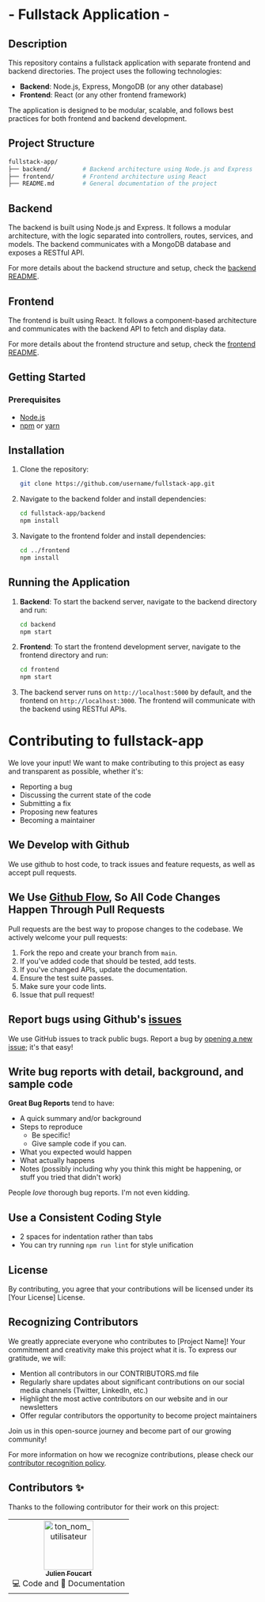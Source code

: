 # - Fullstack Application - 

## Description

This repository contains a fullstack application with separate frontend and backend directories. The project uses the following technologies:

- **Backend**: Node.js, Express, MongoDB (or any other database)
- **Frontend**: React (or any other frontend framework)

The application is designed to be modular, scalable, and follows best practices for both frontend and backend development.

## Project Structure

```bash
fullstack-app/
├── backend/         # Backend architecture using Node.js and Express
├── frontend/        # Frontend architecture using React
├── README.md        # General documentation of the project
```

## Backend

The backend is built using Node.js and Express. It follows a modular architecture, with the logic separated into controllers, routes, services, and models. The backend communicates with a MongoDB database and exposes a RESTful API.

For more details about the backend structure and setup, check the [backend README](./backend/README.md).

## Frontend

The frontend is built using React. It follows a component-based architecture and communicates with the backend API to fetch and display data.

For more details about the frontend structure and setup, check the [frontend README](./frontend/README.md).

## Getting Started

### Prerequisites

- [Node.js](https://nodejs.org/)
- [npm](https://www.npmjs.com/) or [yarn](https://yarnpkg.com/)

## Installation

1. Clone the repository:

    ```bash
    git clone https://github.com/username/fullstack-app.git
    ```

2. Navigate to the backend folder and install dependencies:

    ```bash
    cd fullstack-app/backend
    npm install
    ```

3. Navigate to the frontend folder and install dependencies:

    ```bash
    cd ../frontend
    npm install
    ```
## Running the Application

1. **Backend**: To start the backend server, navigate to the backend directory and run:

    ```bash
    cd backend
    npm start
    ```

2. **Frontend**: To start the frontend development server, navigate to the frontend directory and run:

    ```bash
    cd frontend
    npm start
    ```

3. The backend server runs on `http://localhost:5000` by default, and the frontend on `http://localhost:3000`. The frontend will communicate with the backend using RESTful APIs.

# Contributing to fullstack-app

We love your input! We want to make contributing to this project as easy and transparent as possible, whether it's:

- Reporting a bug
- Discussing the current state of the code
- Submitting a fix
- Proposing new features
- Becoming a maintainer

## We Develop with Github

We use github to host code, to track issues and feature requests, as well as accept pull requests.

## We Use [Github Flow](https://guides.github.com/introduction/flow/index.html), So All Code Changes Happen Through Pull Requests

Pull requests are the best way to propose changes to the codebase. We actively welcome your pull requests:

1. Fork the repo and create your branch from `main`.
2. If you've added code that should be tested, add tests.
3. If you've changed APIs, update the documentation.
4. Ensure the test suite passes.
5. Make sure your code lints.
6. Issue that pull request!

## Report bugs using Github's [issues](https://github.com/yourproject/yourrepository/issues)

We use GitHub issues to track public bugs. Report a bug by [opening a new issue](https://github.com/yourproject/yourrepository/issues/new); it's that easy!

## Write bug reports with detail, background, and sample code

**Great Bug Reports** tend to have:

- A quick summary and/or background
- Steps to reproduce
   - Be specific!
   - Give sample code if you can.
- What you expected would happen
- What actually happens
- Notes (possibly including why you think this might be happening, or stuff you tried that didn't work)

People *love* thorough bug reports. I'm not even kidding.

## Use a Consistent Coding Style

* 2 spaces for indentation rather than tabs
* You can try running `npm run lint` for style unification

## License

By contributing, you agree that your contributions will be licensed under its [Your License] License.

## Recognizing Contributors

We greatly appreciate everyone who contributes to [Project Name]! Your commitment and creativity make this project what it is. To express our gratitude, we will:

- Mention all contributors in our CONTRIBUTORS.md file
- Regularly share updates about significant contributions on our social media channels (Twitter, LinkedIn, etc.)
- Highlight the most active contributors on our website and in our newsletters
- Offer regular contributors the opportunity to become project maintainers

Join us in this open-source journey and become part of our growing community!

For more information on how we recognize contributions, please check our [contributor recognition policy](link_to_policy).

## Contributors ✨

Thanks to the following contributor for their work on this project:

<table>
  <tr>
    <td align="center">
      <a href="https://github.com/ton_nom_utilisateur">
        <img src="https://avatars.githubusercontent.com/foucsi?v=4" width="100px;" alt="ton_nom_utilisateur"/>
        <br /><sub><b>Julien Foucart</b></sub>
      </a>
      <br />
      💻 Code and 📖 Documentation
    </td>
  </tr>
</table>

